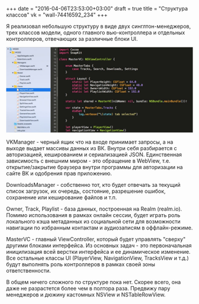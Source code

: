 +++
date = "2016-04-06T23:53:00+03:00"
draft = true
title = "Структура классов"
vk = "wall-74416592_234"
+++

Я реализовал небольшую структуру в виде двух синглтон-менеджеров, трех классов модели, одного главного вью-контроллера и отдельных контроллеров, отвечающих за различные блоки UI.

![Скриншот Xcode](/images/first-structure.jpg)

VKManager - черный ящик что на входе принимает запросы, а на выходе выдает массивы данных из ВК. Внутри себя разбирается с авторизацией, кешированием и сериализацией JSON. Единственная зависимость с внешним миром - это обращение в WebView, т.е. открытие/закрытие браузера внутри программы для авторизации на сайте ВК и одобрения прав приложению.

DownloadsManager - собственно тот, кто будет отвечать за текущий список загрузок, их очередь, состояние, разрешение ошибок, сохранение или кеширование файлов и т.п.

Owner, Track, Playlist - база данных, построенная на Realm (realm.io). Помимо использования в рамках онлайн сессии, будет играть роль локального кэша метаданных из социальной сети для возможности навигации по избранным контактам и аудиозаписям в оффлайн-режиме.

MasterVC - главный ViewController, который будет управлять "сверху" другими блоками интерфейса. Из основных задач - это первоначальная иницилизация всей верстки интерфейса и ее динамическое изменение. Все остальные классы UI (PlayerView, NavigationView, TracksView и т.д.) будут выполнять роль контроллеров в рамках своей зоны ответственности. 

В общем ничего сложного по структуре пока нет. Скорее всего, она даже не разрастется более чем в полтора раза. Предвижу пару менеджеров и дюжину кастомных NSView и NSTableRowView.